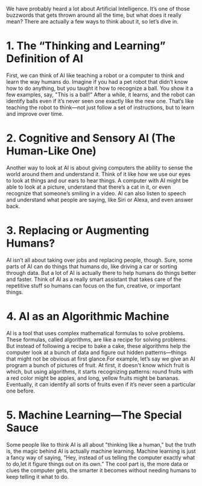 We have probably heard a lot about Artificial Intelligence. It’s one of those buzzwords that gets thrown around all the time, but what does it really mean? There are actually a few ways to think about it, so let’s dive in.

# 1. The “Thinking and Learning” Definition of AI
First, we can think of AI like teaching a robot or a computer to think and learn the way humans do. Imagine if you had a pet robot that didn’t know how to do anything, but you taught it how to recognize a ball. You show it a few examples, say, "This is a ball!" After a while, it learns, and the robot can identify balls even if it’s never seen one exactly like the new one. That’s like teaching the robot to think—not just follow a set of instructions, but to learn and improve over time.

# 2. Cognitive and Sensory AI (The Human-Like One)
Another way to look at AI is about giving computers the ability to sense the world around them and understand it. Think of it like how we use our eyes to look at things and our ears to hear things. A computer with AI might be able to look at a picture, understand that there’s a cat in it, or even recognize that someone’s smiling in a video. AI can also listen to speech and understand what people are saying, like Siri or Alexa, and even answer back. 

# 3. Replacing or Augmenting Humans?
AI isn’t all about taking over jobs and replacing people, though. Sure, some parts of AI can do things that humans do, like driving a car or sorting through data. But a lot of AI is actually there to help humans do things better and faster. Think of AI as a really smart assistant that takes care of the repetitive stuff so humans can focus on the fun, creative, or important things.

# 4. AI as an Algorithmic Machine
AI is a tool that uses complex mathematical formulas to solve problems. These formulas, called algorithms, are like a recipe for solving problems. But instead of following a recipe to bake a cake, these algorithms help the computer look at a bunch of data and figure out hidden patterns—things that might not be obvious at first glance.For example, let’s say we give an AI program a bunch of pictures of fruit. At first, it doesn't know which fruit is which, but using algorithms, it starts recognizing patterns: round fruits with a red color might be apples, and long, yellow fruits might be bananas. Eventually, it can identify all sorts of fruits even if it’s never seen a particular one before.

# 5. Machine Learning—The Special Sauce
Some people like to think AI is all about "thinking like a human," but the truth is, the magic behind AI is actually machine learning. Machine learning is just a fancy way of saying, “Hey, instead of us telling the computer exactly what to do,let it figure things out on its own.” The cool part is, the more data or clues the computer gets, the smarter it becomes without needing humans to keep telling it what to do.
